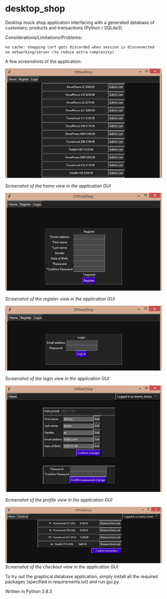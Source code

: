 # desktop_shop
Desktop mock shop application interfacing with a generated database of customers, products and transactions (Python / SQLite3).

Considerations/Limitations/Problems:

	no cache: shopping cart gets discarded when session is disconnected
	no networking/server (to reduce extra complexity)

A few screenshots of the application:

![Screenshot of the application GUI](desktop_shop/gui/media/screenshot_new1.png?raw=true "Screenshot of the application GUI")

*Screenshot of the home view in the application GUI*

![Screenshot of the application GUI](desktop_shop/gui/media/screenshot_new2.png?raw=true "Screenshot of the application GUI")

*Screenshot of the register view in the application GUI*

![Screenshot of the application GUI](desktop_shop/gui/media/screenshot_new3.png?raw=true "Screenshot of the application GUI")

*Screenshot of the login view in the application GUI*

![Screenshot of the application GUI](desktop_shop/gui/media/screenshot_new4.png?raw=true "Screenshot of the application GUI")

*Screenshot of the profile view in the application GUI*

![Screenshot of the application GUI](desktop_shop/gui/media/screenshot_new5.png?raw=true "Screenshot of the application GUI")
*Screenshot of the checkout view in the application GUI*

To try out the graphical database application, simply install all the required packages (specified in requirements.txt) and run gui.py.

Written in Python 3.8.3
